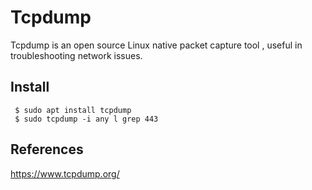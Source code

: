 Tcpdump
=====

Tcpdump is an open source Linux native packet capture tool , useful in troubleshooting network issues. 

Install
-------

     $ sudo apt install tcpdump
     $ sudo tcpdump -i any l grep 443


References
----------
     
https://www.tcpdump.org/